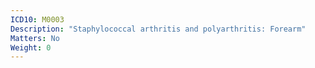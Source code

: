```yaml
---
ICD10: M0003
Description: "Staphylococcal arthritis and polyarthritis: Forearm"
Matters: No
Weight: 0
---
```

